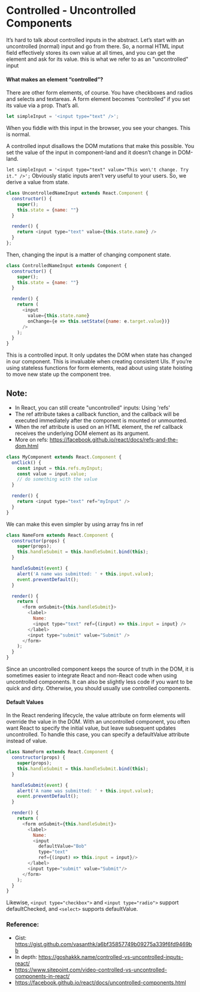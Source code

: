 # Controlled - Uncontrolled Components

It’s hard to talk about controlled inputs in the abstract. Let’s start with an uncontrolled (normal) input and go from there.
So, a normal HTML input field effectively stores its own value at all times, and you can get the element and ask for its value.
this is what we refer to as an "uncontrolled" input

#### What makes an element “controlled”?
There are other form elements, of course. You have checkboxes and radios and selects and textareas.
A form element becomes “controlled” if you set its value via a prop. That’s all.

```javascript
let simpleInput = '<input type="text" />';
```

When you fiddle with this input in the browser, you see your changes. This is normal.

A controlled input disallows the DOM mutations that make this possible.
You set the value of the input in component-land and it doesn’t change in DOM-land.

`let simpleInput = '<input type="text" value="This won\'t change. Try it." />';`
Obviously static inputs aren’t very useful to your users. So, we derive a value from state.

```javascript
class UncontrolledNameInput extends React.Component {
  constructor() {
    super();
    this.state = {name: ""}
  }

  render() {
    return <input type="text" value={this.state.name} />
  }
};
```
Then, changing the input is a matter of changing component state.
```javascript
class ControlledNameInput extends Component {
  constructor() {
    super();
    this.state = {name: ""}
  }

  render() {
    return (
      <input
        value={this.state.name}
        onChange={e => this.setState({name: e.target.value})}
      />
    );
  }
}
```
This is a controlled input. It only updates the DOM when state has changed in our component. This is invaluable when creating consistent UIs.
If you’re using stateless functions for form elements, read about using state hoisting to move new state up the component tree.

## Note:
- In React, you can still create "uncontrolled" inputs: Using 'refs'
- The ref attribute takes a callback function, and the callback will be executed immediately after the component is mounted or unmounted.
- When the ref attribute is used on an HTML element, the ref callback receives the underlying DOM element as its argument.
- More on refs: https://facebook.github.io/react/docs/refs-and-the-dom.html

```javascript
class MyComponent extends React.Component {
  onClick() {
    const input = this.refs.myInput;
    const value = input.value;
    // do something with the value
  }

  render() {
    return <input type="text" ref="myInput" />
  }
}
```
We can make this even simpler by using array fns in ref
```javascript
class NameForm extends React.Component {
  constructor(props) {
    super(props);
    this.handleSubmit = this.handleSubmit.bind(this);
  }

  handleSubmit(event) {
    alert('A name was submitted: ' + this.input.value);
    event.preventDefault();
  }

  render() {
    return (
      <form onSubmit={this.handleSubmit}>
        <label>
          Name:
          <input type="text" ref={(input) => this.input = input} />
        </label>
        <input type="submit" value="Submit" />
      </form>
    );
  }
}
```
Since an uncontrolled component keeps the source of truth in the DOM, it is sometimes easier to integrate React and non-React code when using uncontrolled components.
It can also be slightly less code if you want to be quick and dirty. Otherwise, you should usually use controlled components.


#### Default Values
In the React rendering lifecycle, the value attribute on form elements will override the value in the DOM.
With an uncontrolled component, you often want React to specify the initial value, but leave subsequent updates uncontrolled.
To handle this case, you can specify a defaultValue attribute instead of value.
```javascript
class NameForm extends React.Component {
  constructor(props) {
    super(props);
    this.handleSubmit = this.handleSubmit.bind(this);
  }

  handleSubmit(event) {
    alert('A name was submitted: ' + this.input.value);
    event.preventDefault();
  }

  render() {
    return (
      <form onSubmit={this.handleSubmit}>
        <label>
          Name:
          <input
            defaultValue="Bob"
            type="text"
            ref={(input) => this.input = input}/>
        </label>
        <input type="submit" value="Submit"/>
      </form>
    );
  }
}
```
Likewise, `<input type="checkbox">` and `<input type="radio">` support defaultChecked, and `<select>` supports defaultValue.

### Reference:
- Gist: https://gist.github.com/vasanthk/a6bf35857749b09275a339f6fd9469bb
- In depth: https://goshakkk.name/controlled-vs-uncontrolled-inputs-react/
- https://www.sitepoint.com/video-controlled-vs-uncontrolled-components-in-react/
- https://facebook.github.io/react/docs/uncontrolled-components.html